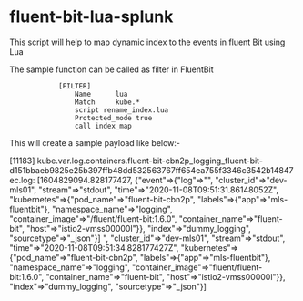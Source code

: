 # fluent-bit-lua-splunk
This script will help to map dynamic index to the events in fluent Bit using Lua

The sample function can be called as filter in FluentBit 

                [FILTER]
                    Name      lua
                    Match     kube.*
                    script rename_index.lua
                    Protected_mode true
                    call index_map

This will create a sample payload like below:-

[11183] kube.var.log.containers.fluent-bit-cbn2p_logging_fluent-bit-d151bbaeb9825e25b397ffb48dd532563767ff654ea755f3346c3542b14847ec.log: [1604829094.828177427, {"event"=>{"log"=>"", "cluster_id"=>"dev-mls01", "stream"=>"stdout", "time"=>"2020-11-08T09:51:31.86148052Z", "kubernetes"=>{"pod_name"=>"fluent-bit-cbn2p", "labels"=>{"app"=>"mls-fluentbit"}, "namespace_name"=>"logging", "container_image"=>"/fluent/fluent-bit:1.6.0", "container_name"=>"fluent-bit", "host"=>"istio2-vmss00000l"}}, "index"=>"dummy_logging", "sourcetype"=>"_json"}]
", "cluster_id"=>"dev-mls01", "stream"=>"stdout", "time"=>"2020-11-08T09:51:34.828177427Z", "kubernetes"=>{"pod_name"=>"fluent-bit-cbn2p", "labels"=>{"app"=>"mls-fluentbit"}, "namespace_name"=>"logging", "container_image"=>"fluent/fluent-bit:1.6.0", "container_name"=>"fluent-bit", "host"=>"istio2-vmss00000l"}}, "index"=>"dummy_logging", "sourcetype"=>"_json"}]
